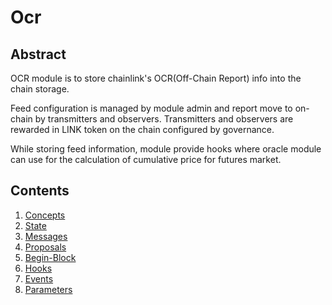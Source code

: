 # Ocr

## Abstract

OCR module is to store chainlink's OCR(Off-Chain Report) info into the chain storage.

Feed configuration is managed by module admin and report move to on-chain by transmitters and observers.
Transmitters and observers are rewarded in LINK token on the chain configured by governance.

While storing feed information, module provide hooks where oracle module can use for the calculation of cumulative price for futures market.

## Contents

1. [Concepts](./01_concepts.md)
2. [State](./02_state.md)
3. [Messages](./03_messages.md)
4. [Proposals](./04_proposals.md)
5. [Begin-Block](./05_begin_block.md)
6. [Hooks](./06_hooks.md)
7. [Events](./07_events.md)
8. [Parameters](./08_params.md)
